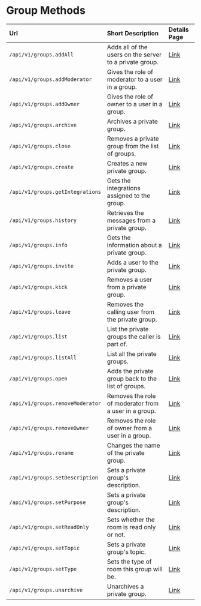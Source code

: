 # Group Methods

| Url | Short Description | Details Page |
| :--- | :--- | :--- |
| `/api/v1/groups.addAll` | Adds all of the users on the server to a private group. | [Link](addall/) |
| `/api/v1/groups.addModerator` | Gives the role of moderator to a user in a group. | [Link](addmoderator/) |
| `/api/v1/groups.addOwner` | Gives the role of owner to a user in a group. | [Link](addowner/) |
| `/api/v1/groups.archive` | Archives a private group. | [Link](archive/) |
| `/api/v1/groups.close` | Removes a private group from the list of groups. | [Link](close/) |
| `/api/v1/groups.create` | Creates a new private group. | [Link](create/) |
| `/api/v1/groups.getIntegrations` | Gets the integrations assigned to the group. | [Link](getintegrations/) |
| `/api/v1/groups.history` | Retrieves the messages from a private group. | [Link](history/) |
| `/api/v1/groups.info` | Gets the information about a private group. | [Link](info/) |
| `/api/v1/groups.invite` | Adds a user to the private group. | [Link](invite/) |
| `/api/v1/groups.kick` | Removes a user from a private group. | [Link](kick/) |
| `/api/v1/groups.leave` | Removes the calling user from the private group. | [Link](leave/) |
| `/api/v1/groups.list` | List the private groups the caller is part of. | [Link](list/) |
| `/api/v1/groups.listAll` | List all the private groups. | [Link](listall/) |
| `/api/v1/groups.open` | Adds the private group back to the list of groups. | [Link](open/) |
| `/api/v1/groups.removeModerator` | Removes the role of moderator from a user in a group. | [Link](removemoderator/) |
| `/api/v1/groups.removeOwner` | Removes the role of owner from a user in a group. | [Link](removeowner/) |
| `/api/v1/groups.rename` | Changes the name of the private group. | [Link](rename/) |
| `/api/v1/groups.setDescription` | Sets a private group's description. | [Link](setdescription/) |
| `/api/v1/groups.setPurpose` | Sets a private group's description. | [Link](setpurpose/) |
| `/api/v1/groups.setReadOnly` | Sets whether the room is read only or not. | [Link](setreadonly/) |
| `/api/v1/groups.setTopic` | Sets a private group's topic. | [Link](settopic/) |
| `/api/v1/groups.setType` | Sets the type of room this group will be. | [Link](settype/) |
| `/api/v1/groups.unarchive` | Unarchives a private group. | [Link](unarchive/) |
